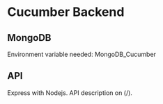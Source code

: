 # Cucumber Backend
## MongoDB
Environment variable needed: MongoDB_Cucumber

## API
Express with Nodejs. API description on (/).
